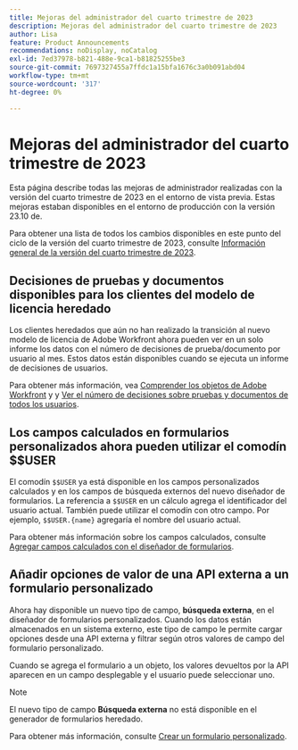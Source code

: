 ```yaml
---
title: Mejoras del administrador del cuarto trimestre de 2023
description: Mejoras del administrador del cuarto trimestre de 2023
author: Lisa
feature: Product Announcements
recommendations: noDisplay, noCatalog
exl-id: 7ed37978-b821-488e-9ca1-b81825255be3
source-git-commit: 7697327455a7ffdc1a15bfa1676c3a0b091abd04
workflow-type: tm+mt
source-wordcount: '317'
ht-degree: 0%

---
```


# Mejoras del administrador del cuarto trimestre de 2023

Esta página describe todas las mejoras de administrador realizadas con la versión del cuarto trimestre de 2023 en el entorno de vista previa. Estas mejoras estaban disponibles en el entorno de producción con la versión 23.10 de.

Para obtener una lista de todos los cambios disponibles en este punto del ciclo de la versión del cuarto trimestre de 2023, consulte [Información general de la versión del cuarto trimestre de 2023](/help/quicksilver/product-announcements/product-releases/23-q4-release-activity/23-q4-release-overview.md).

## Decisiones de pruebas y documentos disponibles para los clientes del modelo de licencia heredado

Los clientes heredados que aún no han realizado la transición al nuevo modelo de licencia de Adobe Workfront ahora pueden ver en un solo informe los datos con el número de decisiones de prueba/documento por usuario al mes. Estos datos están disponibles cuando se ejecuta un informe de decisiones de usuarios.

Para obtener más información, vea [Comprender los objetos de Adobe Workfront](/help/quicksilver/workfront-basics/navigate-workfront/workfront-navigation/understand-objects.md) y y [Ver el número de decisiones sobre pruebas y documentos de todos los usuarios](/help/quicksilver/review-and-approve-work/tips-tricks-troubleshooting-approvals/view-number-of-decisions-for-users.md).

## Los campos calculados en formularios personalizados ahora pueden utilizar el comodín $$USER

El comodín `$$USER` ya está disponible en los campos personalizados calculados y en los campos de búsqueda externos del nuevo diseñador de formularios. La referencia a `$$USER` en un cálculo agrega el identificador del usuario actual. También puede utilizar el comodín con otro campo. Por ejemplo, `$$USER.{name}` agregaría el nombre del usuario actual.

Para obtener más información sobre los campos calculados, consulte [Agregar campos calculados con el diseñador de formularios](/help/quicksilver/administration-and-setup/customize-workfront/create-manage-custom-forms/form-designer/design-a-form/add-a-calculated-field.md).

## Añadir opciones de valor de una API externa a un formulario personalizado

Ahora hay disponible un nuevo tipo de campo, **búsqueda externa**, en el diseñador de formularios personalizados. Cuando los datos están almacenados en un sistema externo, este tipo de campo le permite cargar opciones desde una API externa y filtrar según otros valores de campo del formulario personalizado.

Cuando se agrega el formulario a un objeto, los valores devueltos por la API aparecen en un campo desplegable y el usuario puede seleccionar uno.

>[!NOTE]
>
>El nuevo tipo de campo **Búsqueda externa** no está disponible en el generador de formularios heredado.

Para obtener más información, consulte [Crear un formulario personalizado](/help/quicksilver/administration-and-setup/customize-workfront/create-manage-custom-forms/form-designer/design-a-form/design-a-form.md).
